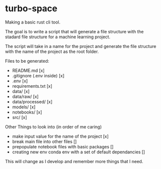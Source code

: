 # turbo-space

Making a basic rust cli tool.

The goal is to write a script that will generate a file structure
with the stadard file structure for a machine learning project.

The script will take in a name for the project and generate the
file structure with the name of the project as the root folder.

Files to be generated:
- README.md [x]
- .gitignore (.env inside) [x]
- .env [x]
- requirements.txt [x]
- data/ [x]
- data/raw/ [x]
- data/processed/ [x]
- models/ [x]
- notebooks/ [x]
- src/ [x]

Other Things to look into (in order of me caring)
- make input value for the name of the project [x]
- break main file into other files []
- prepopulate notebook files with basic packages []
- creating new env conda env with a set of default dependancies []



This will change as I develop and remember more things that I need.
